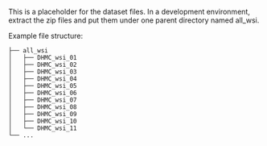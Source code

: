 This is a placeholder for the dataset files. In a development environment, extract the zip files and put them under one parent directory named all_wsi.

Example file structure:
```workspace
├── all_wsi
│   ├── DHMC_wsi_01
│   ├── DHMC_wsi_02
│   ├── DHMC_wsi_03
│   ├── DHMC_wsi_04
│   ├── DHMC_wsi_05
│   ├── DHMC_wsi_06
│   ├── DHMC_wsi_07
│   ├── DHMC_wsi_08
│   ├── DHMC_wsi_09
│   ├── DHMC_wsi_10
│   └── DHMC_wsi_11
└── ...
```
